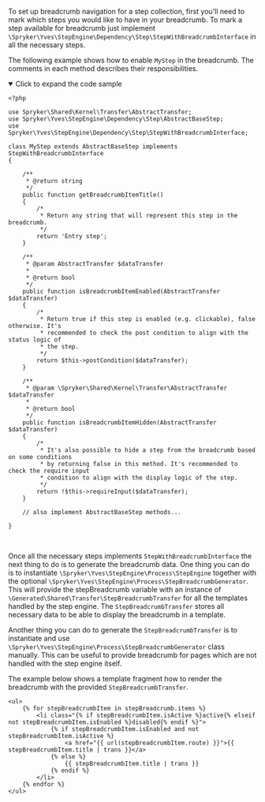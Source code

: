 To set up breadcrumb navigation for a step collection, first you’ll need to mark which steps you would like to have in your breadcrumb. To mark a step available for breadcrumb just implement `\Spryker\Yves\StepEngine\Dependency\Step\StepWithBreadcrumbInterface` in all the necessary steps.

The following example shows how to enable `MyStep` in the breadcrumb. The comments in each method describes their responsibilities.

<details open>
<summary>Click to expand the code sample</summary>
   
```
<?php

use Spryker\Shared\Kernel\Transfer\AbstractTransfer;
use Spryker\Yves\StepEngine\Dependency\Step\AbstractBaseStep;
use Spryker\Yves\StepEngine\Dependency\Step\StepWithBreadcrumbInterface;

class MyStep extends AbstractBaseStep implements StepWithBreadcrumbInterface
{

    /**
     * @return string
     */
    public function getBreadcrumbItemTitle()
    {
        /*
         * Return any string that will represent this step in the breadcrumb.
         */
        return 'Entry step';
    }

    /**
     * @param AbstractTransfer $dataTransfer
     *
     * @return bool
     */
    public function isBreadcrumbItemEnabled(AbstractTransfer $dataTransfer)
    {
        /*
         * Return true if this step is enabled (e.g. clickable), false otherwise. It's
         * recommended to check the post condition to align with the status logic of
         * the step.
         */
        return $this->postCondition($dataTransfer);
    }

    /**
     * @param \Spryker\Shared\Kernel\Transfer\AbstractTransfer $dataTransfer
     *
     * @return bool
     */
    public function isBreadcrumbItemHidden(AbstractTransfer $dataTransfer)
    {
        /*
         * It's also possible to hide a step from the breadcrumb based on some conditions
         * by returning false in this method. It's recommended to check the require input
         * condition to align with the display logic of the step.
         */
        return !$this->requireInput($dataTransfer);
    }
    
    // also implement AbstractBaseStep methods...

}
```
 <br>
</details>

Once all the necessary steps implements `StepWithBreadcrumbInterface` the next thing to do is to generate the breadcrumb data. One thing you can do is to instantiate `\Spryker\Yves\StepEngine\Process\StepEngine` together with the optional `\Spryker\Yves\StepEngine\Process\StepBreadcrumbGenerator`. This will provide the stepBreadcrumb variable with an instance of `\Generated\Shared\Transfer\StepBreadcrumbTransfer` for all the templates handled by the step engine. The `StepBreadcrumbTransfer` stores all necessary data to be able to display the breadcrumb in a template.

Another thing you can do to generate the `StepBreadcrumbTransfer` is to instantiate and use `\Spryker\Yves\StepEngine\Process\StepBreadcrumbGenerator` class manually. This can be useful to provide breadcrumb for pages which are not handled with the step engine itself.

The example below shows a template fragment how to render the breadcrumb with the provided `StepBreadcrumbTransfer`.

```
<ul>
    {% for stepBreadcrumbItem in stepBreadcrumb.items %}
        <li class="{% if stepBreadcrumbItem.isActive %}active{% elseif not stepBreadcrumbItem.isEnabled %}disabled{% endif %}">
            {% if stepBreadcrumbItem.isEnabled and not stepBreadcrumbItem.isActive %}
                <a href="{{ url(stepBreadcrumbItem.route) }}">{{ stepBreadcrumbItem.title | trans }}</a>
            {% else %}
                {{ stepBreadcrumbItem.title | trans }}
            {% endif %}
        </li>
    {% endfor %}
</ul>
```
